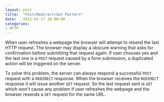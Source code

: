 ```yaml
---
layout: post
title:  "Post/Redirect/Get Pattern"
date:   2015-01-17 20:00:00
categories:
- HTTP
---
```


When user refreshes a webpage the browser will attempt to resend the last HTTP request. The browser may display a obscure warning that asks for confirmation before submitting that request again. If user chooses yes and the last one is a `POST` request caused by a form submission, a duplicated action will be triggered on the server.

To solve this problem, the server can always respond a successful `POST` request with a `REDIRECT` response. When the browser receives the `REDIRECT` response it will issue another `GET` request. So the last request sent is `GET` which won't cause any problem if user refreshes the webpage and the browser resends a `GET` request for the same URL.
